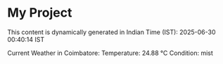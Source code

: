 # My Project

This content is dynamically generated in Indian Time (IST): 2025-06-30 00:40:14 IST


Current Weather in Coimbatore:
Temperature: 24.88 °C
Condition: mist
